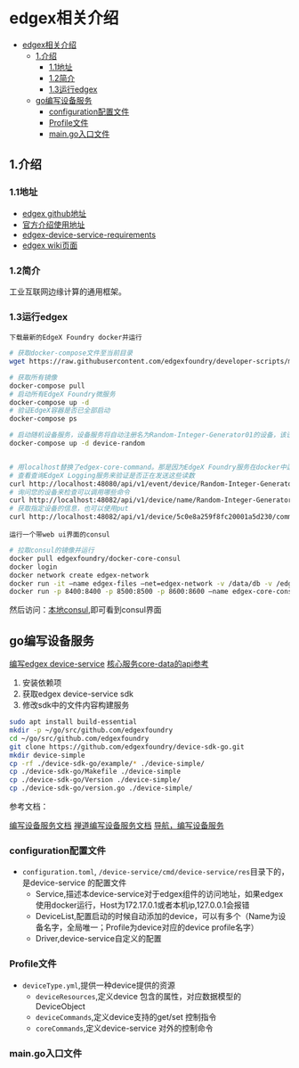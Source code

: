 # edgex相关介绍

<!-- TOC -->

- [edgex相关介绍](#edgex相关介绍)
  - [1.介绍](#1介绍)
    - [1.1地址](#11地址)
    - [1.2简介](#12简介)
    - [1.3运行edgex](#13运行edgex)
  - [go编写设备服务](#go编写设备服务)
    - [configuration配置文件](#configuration配置文件)
    - [Profile文件](#profile文件)
    - [main.go入口文件](#maingo入口文件)

<!-- /TOC -->

## 1.介绍

### 1.1地址

- [edgex github地址](https://github.com/edgexfoundry)
- [官方介绍使用地址](https://docs.edgexfoundry.org/Ch-WalkthroughRunning.html)
- [edgex-device-service-requirements](https://docs.google.com/document/d/1aMIQ0kb46VE5eeCpDlaTg8PP29-DBSBTlgeWrv6LuYk/edit#heading=h.d3xiag9h4918)
- [edgex wiki页面](https://wiki.edgexfoundry.org/)

### 1.2简介

工业互联网边缘计算的通用框架。

### 1.3运行edgex

`下载最新的EdgeX Foundry docker并运行`

```sh
# 获取docker-compose文件至当前目录
wget https://raw.githubusercontent.com/edgexfoundry/developer-scripts/master/releases/edinburgh/compose-files/docker-compose-edinburgh-1.0.1.yml

# 获取所有镜像
docker-compose pull
# 启动所有EdgeX Foundry微服务
docker-compose up -d
# 验证EdgeX容器是否已全部启动
docker-compose ps

# 启动随机设备服务，设备服务将自动注册名为Random-Integer-Generator01的设备，该设备将开始将其随机数读数发送到EdgeX
docker-compose up -d device-random


# 用localhost替换了edgex-core-command。那是因为EdgeX Foundry服务在docker中运行，它识别内部主机名edgex-core-command，但是我从docker之外调用它，所以我必须使用locahost来访问它
# 查看查询EdgeX Logging服务来验证是否正在发送这些读数
curl http://localhost:48080/api/v1/event/device/Random-Integer-Generator01/10
# 询问您的设备来检查可以调用哪些命令
curl http://localhost:48082/api/v1/device/name/Random-Integer-Generator01
# 获取指定设备的信息，也可以使用put
curl http://localhost:48082/api/v1/device/5c0e8a259f8fc20001a5d230/command/5c0e8a259f8fc20001a5d22b
```

`运行一个带web ui界面的consul`

```sh
# 拉取consul的镜像并运行
docker pull edgexfoundry/docker-core-consul
docker login
docker network create edgex-network
docker run -it –name edgex-files –net=edgex-network -v /data/db -v /edgex/logs -v /consul/config -v /consul/data -d edgexfoundry/docker-edgex-volume
docker run -p 8400:8400 -p 8500:8500 -p 8600:8600 –name edgex-core-consul –hostname edgex-core-consul -d edgexfoundry/docker-core-consul
```

然后访问：[本地consul](http://localhost:8500/ui),即可看到consul界面

## go编写设备服务

[编写edgex device-service](https://wiki.edgexfoundry.org/display/FA/APIs--Device+Services--Virtual+Device+Service)
[核心服务core-data的api参考](https://github.com/edgexfoundry/edgex-go/blob/master/api/raml/core-metadata.raml)

1. 安装依赖项
2. 获取edgex device-service sdk
3. 修改sdk中的文件内容构建服务

```sh
sudo apt install build-essential
mkdir -p ~/go/src/github.com/edgexfoundry
cd ~/go/src/github.com/edgexfoundry
git clone https://github.com/edgexfoundry/device-sdk-go.git
mkdir device-simple
cp -rf ./device-sdk-go/example/* ./device-simple/
cp ./device-sdk-go/Makefile ./device-simple
cp ./device-sdk-go/Version ./device-simple/
cp ./device-sdk-go/version.go ./device-simple/

```

参考文档：

[编写设备服务文档](https://docs.edgexfoundry.org/Ch-GettingStartedSDK-Go.html)
[禅道编写设备服务文档](http://zentao.jiangxingai.com/zentao/doc-view-134.html)
[导航，编写设备服务](https://wiki.edgexfoundry.org/display/FA/EdgeX+Demonstration+API+Walk+Through)

### configuration配置文件

- `configuration.toml`, `/device-service/cmd/device-service/res`目录下的，是device-service 的配置文件
  - Service,描述本device-service对于edgex组件的访问地址，如果edgex使用docker运行，Host为172.17.0.1或者本机ip,127.0.0.1会报错
  - DeviceList,配置启动的时候自动添加的device，可以有多个（Name为设备名字，全局唯一；Profile为device对应的device profile名字）
  - Driver,device-service自定义的配置

### Profile文件

- `deviceType.yml`,提供一种device提供的资源
  - `deviceResources`,定义device 包含的属性，对应数据模型的DeviceObject
  - `deviceCommands`,定义device支持的get/set 控制指令
  - `coreCommands`,定义device-service 对外的控制命令

### main.go入口文件
